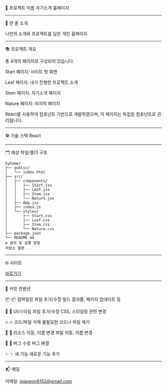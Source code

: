 📌 프로젝트 이름
자기소개 홈페이지

----------------------------------------

📝 한 줄 소개

나만의 소개와 프로젝트를 담은 개인 홈페이지

----------------------------------------

📚 프로젝트 개요

총 4개의 페이지로 구성되어 있습니다.

Start 페이지: 사이트 첫 화면

Leaf 페이지: 내가 진행한 프로젝트 소개

Stem 페이지: 자기소개 페이지

Nature 페이지: 마지막 페이지

React를 사용하여 컴포넌트 기반으로 개발하였으며, 각 페이지는 독립된 컴포넌트로 관리됩니다.

----------------------------------------

🛠️ 기술 스택
React

----------------------------------------

🗂️ 예상 파일/폴더 구조
```plaintext
hyhome/
├── public/
│   └── index.html
├── src/
│   ├── components/
│   │   ├── Start.jsx
│   │   ├── Leaf.jsx
│   │   ├── Stem.jsx
│   │   └── Nature.jsx
│   ├── App.jsx
│   ├── index.js
│   └── styles/
│       ├── Start.css
│       ├── Leaf.css
│       ├── Stem.css
│       └── Nature.css
├── package.json
└── README.md
⚙️ 설치 및 실행 방법
저장소 클론
```

----------------------------------------

🌐 사이트

[바로가기](https://my-home-86of.vercel.app/)

----------------------------------------

📝 커밋 컨벤션

📦 :package:	컴파일된 파일 추가/수정	빌드 결과물, 패키지 업데이트 등

💄 :lipstick:	UI/스타일 파일 추가/수정	CSS, 스타일링 관련 변경

🔥 :fire:	코드/파일 삭제	불필요한 코드나 파일 제거

🚚 :truck:	리소스 이동, 이름 변경	파일 이동, 이름 변경

🐛 :bug:	버그 수정	버그 해결

✨ :sparkles:	새 기능	새로운 기능 추가

----------------------------------------

📬 메일

이메일: jojayeon6152@gmail.com

